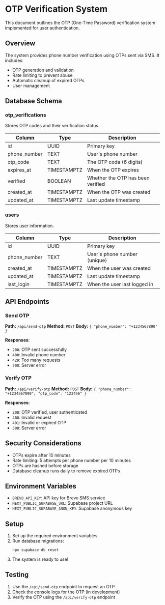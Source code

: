 # OTP Verification System

This document outlines the OTP (One-Time Password) verification system implemented for user authentication.

## Overview

The system provides phone number verification using OTPs sent via SMS. It includes:

- OTP generation and validation
- Rate limiting to prevent abuse
- Automatic cleanup of expired OTPs
- User management

## Database Schema

### otp_verifications
Stores OTP codes and their verification status.

| Column      | Type      | Description                                   |
|-------------|-----------|-----------------------------------------------|
| id          | UUID      | Primary key                                   |
| phone_number| TEXT      | User's phone number                           |
| otp_code    | TEXT      | The OTP code (6 digits)                       |
| expires_at  | TIMESTAMPTZ| When the OTP expires                         |
| verified    | BOOLEAN   | Whether the OTP has been verified             |
| created_at  | TIMESTAMPTZ| When the OTP was created                     |
| updated_at  | TIMESTAMPTZ| Last update timestamp                        |

### users
Stores user information.

| Column      | Type      | Description                                   |
|-------------|-----------|-----------------------------------------------|
| id          | UUID      | Primary key                                   |
| phone_number| TEXT      | User's phone number (unique)                  |
| created_at  | TIMESTAMPTZ| When the user was created                    |
| updated_at  | TIMESTAMPTZ| Last update timestamp                        |
| last_login  | TIMESTAMPTZ| When the user last logged in                 |

## API Endpoints

### Send OTP

**Path:** `/api/send-otp`
**Method:** `POST`
**Body:** `{ "phone_number": "+1234567890" }`

**Responses:**
- `200`: OTP sent successfully
- `400`: Invalid phone number
- `429`: Too many requests
- `500`: Server error

### Verify OTP

**Path:** `/api/verify-otp`
**Method:** `POST`
**Body:** `{ "phone_number": "+1234567890", "otp_code": "123456" }`

**Responses:**
- `200`: OTP verified, user authenticated
- `400`: Invalid request
- `401`: Invalid or expired OTP
- `500`: Server error

## Security Considerations

- OTPs expire after 10 minutes
- Rate limiting: 5 attempts per phone number per 10 minutes
- OTPs are hashed before storage
- Database cleanup runs daily to remove expired OTPs

## Environment Variables

- `BREVO_API_KEY`: API key for Brevo SMS service
- `NEXT_PUBLIC_SUPABASE_URL`: Supabase project URL
- `NEXT_PUBLIC_SUPABASE_ANON_KEY`: Supabase anonymous key

## Setup

1. Set up the required environment variables
2. Run database migrations:
   ```bash
   npx supabase db reset
   ```
3. The system is ready to use!

## Testing

1. Use the `/api/send-otp` endpoint to request an OTP
2. Check the console logs for the OTP (in development)
3. Verify the OTP using the `/api/verify-otp` endpoint
